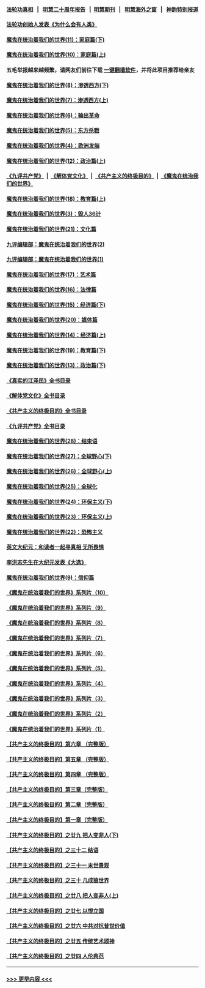 #### [法轮功真相](https://github.com/gfw-breaker/truth/blob/master/README.md?t=0) &nbsp;&nbsp;|&nbsp;&nbsp; [明慧二十周年报告](https://github.com/gfw-breaker/mh-reports/blob/master/README.md?t=0) &nbsp;&nbsp;|&nbsp;&nbsp;[明慧期刊](https://github.com/gfw-breaker/mh-qikan) &nbsp;&nbsp;|&nbsp;&nbsp; [明慧海外之窗](https://github.com/gfw-breaker/mh-news/blob/master/README.md?t=0) &nbsp;&nbsp;|&nbsp;&nbsp; [神韵特别报道](https://github.com/gfw-breaker/mh-news/blob/master/shenyun.md?t=0)
#### [法轮功创始人发表《为什么会有人类》](../pages/nsc422/n13912117.md?t=02181843) 
#### [魔鬼在统治着我们的世界(11)：家庭篇(下)](../pages/nsc422/n10440961.md?t=02181843) 
#### [魔鬼在统治着我们的世界(10)：家庭篇(上)](../pages/nsc422/n10435448.md?t=02181843) 
#### 五毛举报越来越频繁，请网友们前往下载 [一键翻墙软件](https://github.com/gfw-breaker/ssr-accounts)，并将此项目推荐给亲友
#### [魔鬼在统治着我们的世界(8)：渗透西方(下)](../pages/nsc422/n10429603.md?t=02181843) 
#### [魔鬼在统治着我们的世界(7)：渗透西方(上)](../pages/nsc422/n10426013.md?t=02181843) 
#### [魔鬼在统治着我们的世界(6)：输出革命](../pages/nsc422/n10421536.md?t=02181843) 
#### [魔鬼在统治着我们的世界(5)：东方杀戮](../pages/nsc422/n10417707.md?t=02181843) 
#### [魔鬼在统治着我们的世界(4)：欧洲发端](../pages/nsc422/n10414890.md?t=02181843) 
#### [魔鬼在统治着我们的世界(12)：政治篇(上)](../pages/nsc422/n10444576.md?t=02181843) 
#### [《九评共产党》](https://github.com/begood0513/9ping.md/blob/master/README.md) &nbsp;|&nbsp; [《解体党文化》](../../../../jtdwh.md/blob/master/README.md)  &nbsp;|&nbsp; [《共产主义的终极目的》](../../../../gczydzjmd.md/blob/master/README.md) &nbsp;|&nbsp; [《魔鬼在统治我们的世界》](../../../../mgztzwmdsj.md/blob/master/README.md) 
#### [魔鬼在统治着我们的世界(18)：教育篇(上)](../pages/nsc422/n10526970.md?t=02181843) 
#### [魔鬼在统治着我们的世界(3)：毁人36计](../pages/nsc422/n10411583.md?t=02181843) 
#### [魔鬼在统治着我们的世界(21)：文化篇](../pages/nsc422/n10597706.md?t=02181843) 
#### [九评编辑部：魔鬼在统治着我们的世界(2)](../pages/nsc422/n10410036.md?t=02181843) 
#### [九评编辑部：魔鬼在统治着我们的世界(1)](../pages/nsc422/n10406825.md?t=02181843) 
#### [魔鬼在统治着我们的世界(17)：艺术篇](../pages/nsc422/n10499093.md?t=02181843) 
#### [魔鬼在统治着我们的世界(16)：法律篇](../pages/nsc422/n10485969.md?t=02181843) 
#### [魔鬼在统治着我们的世界(15)：经济篇(下)](../pages/nsc422/n10469975.md?t=02181843) 
#### [魔鬼在统治着我们的世界(20)：媒体篇](../pages/nsc422/n10586579.md?t=02181843) 
#### [魔鬼在统治着我们的世界(14)：经济篇(上)](../pages/nsc422/n10457370.md?t=02181843) 
#### [魔鬼在统治着我们的世界(19)：教育篇(下)](../pages/nsc422/n10564808.md?t=02181843) 
#### [魔鬼在统治着我们的世界(13)：政治篇(下)](../pages/nsc422/n10448270.md?t=02181843) 
#### [《真实的江泽民》全书目录](../pages/nsc422/n13721399.md?t=02181843) 
#### [《解体党文化》全书目录](../pages/nsc422/n13721157.md?t=02181843) 
#### [《共产主义的终极目的》全书目录](../pages/nsc422/n13721048.md?t=02181843) 
#### [《九评共产党》全书目录](../pages/nsc422/n13708085.md?t=02181843) 
#### [魔鬼在统治着我们的世界(28)：结束语](../pages/nsc422/n10936246.md?t=02181843) 
#### [魔鬼在统治着我们的世界(27)：全球野心(下)](../pages/nsc422/n10928319.md?t=02181843) 
#### [魔鬼在统治着我们的世界(26)：全球野心(上)](../pages/nsc422/n10900318.md?t=02181843) 
#### [魔鬼在统治着我们的世界(25)：全球化](../pages/nsc422/n10788205.md?t=02181843) 
#### [魔鬼在统治着我们的世界(24)：环保主义(下)](../pages/nsc422/n10695307.md?t=02181843) 
#### [魔鬼在统治着我们的世界(23)：环保主义(上)](../pages/nsc422/n10688613.md?t=02181843) 
#### [魔鬼在统治着我们的世界(22)：恐怖主义](../pages/nsc422/n10614727.md?t=02181843) 
#### [英文大纪元：和读者一起寻真相 无所畏惧](../pages/nsc422/n12542027.md?t=02181843) 
#### [李洪志先生在大纪元发表《大选》](../pages/nsc422/n12534746.md?t=02181843) 
#### [魔鬼在统治着我们的世界(9)：信仰篇](../pages/nsc422/n10432159.md?t=02181843) 
#### [《魔鬼在统治着我们的世界》系列片（10）](../pages/nsc422/n12292670.md?t=02181843) 
#### [《魔鬼在统治着我们的世界》系列片（9）](../pages/nsc422/n12290859.md?t=02181843) 
#### [《魔鬼在统治着我们的世界》系列片（8）](../pages/nsc422/n12287445.md?t=02181843) 
#### [《魔鬼在统治着我们的世界》系列片（7）](../pages/nsc422/n12283425.md?t=02181843) 
#### [《魔鬼在统治着我们的世界》系列片（6）](../pages/nsc422/n12282314.md?t=02181843) 
#### [《魔鬼在统治着我们的世界》系列片（5）](../pages/nsc422/n12281419.md?t=02181843) 
#### [《魔鬼在统治着我们的世界》系列片（4）](../pages/nsc422/n12274024.md?t=02181843) 
#### [《魔鬼在统治着我们的世界》系列片（3）](../pages/nsc422/n12271322.md?t=02181843) 
#### [《魔鬼在统治着我们的世界》系列片（2）](../pages/nsc422/n12269049.md?t=02181843) 
#### [《魔鬼在统治着我们的世界》系列片（1）](../pages/nsc422/n12267575.md?t=02181843) 
#### [【共产主义的终极目的】第六章 （完整版）](../pages/nsc422/n11428913.md?t=02181843) 
#### [【共产主义的终极目的】第五章 （完整版）](../pages/nsc422/n11428912.md?t=02181843) 
#### [【共产主义的终极目的】第四章 （完整版）](../pages/nsc422/n11428907.md?t=02181843) 
#### [【共产主义的终极目的】第三章（完整版）](../pages/nsc422/n11428848.md?t=02181843) 
#### [【共产主义的终极目的】第二章（完整版）](../pages/nsc422/n11428831.md?t=02181843) 
#### [【共产主义的终极目的】第一章（完整版）](../pages/nsc422/n11417651.md?t=02181843) 
#### [【共产主义的终极目的】之廿九 把人变非人(下)](../pages/nsc422/n11344140.md?t=02181843) 
#### [【共产主义的终极目的】之三十二 结语](../pages/nsc422/n11360535.md?t=02181843) 
#### [【共产主义的终极目的】之三十一 末世景观](../pages/nsc422/n11351129.md?t=02181843) 
#### [【共产主义的终极目的】之三十 几成狼世界](../pages/nsc422/n11348280.md?t=02181843) 
#### [【共产主义的终极目的】之廿八 把人变非人(上)](../pages/nsc422/n11340492.md?t=02181843) 
#### [【共产主义的终极目的】之廿七 以恨立国](../pages/nsc422/n11336944.md?t=02181843) 
#### [【共产主义的终极目的】之廿六 中共对抗普世价值](../pages/nsc422/n11324785.md?t=02181843) 
#### [【共产主义的终极目的】之廿五 传统艺术颂神](../pages/nsc422/n11296396.md?t=02181843) 
#### [【共产主义的终极目的】之廿四 人伦典范](../pages/nsc422/n11296397.md?t=02181843) 

----
#### [ >>> 更早内容 <<< ](../indexes/nsc422-earlier.md)
